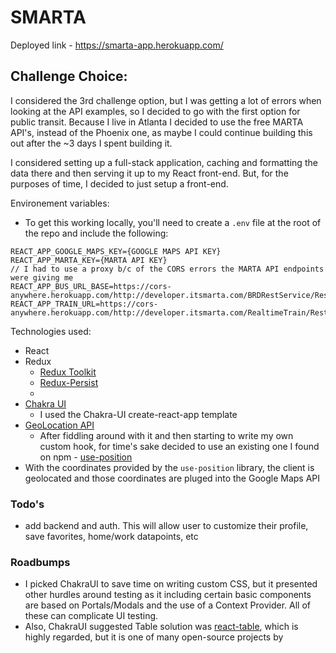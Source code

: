 # SMARTA
Deployed link - https://smarta-app.herokuapp.com/

## Challenge Choice: 
I considered the 3rd challenge option, but I was getting a lot of errors when looking at the API examples, so I decided to go with the first option for public transit. Because I live in Atlanta I decided to use the free MARTA API's, instead of the Phoenix one, as maybe I could continue building this out after the ~3 days I spent building it. 


I considered setting up a full-stack application, caching and formatting the data there and then serving it up to my React front-end. But, for the purposes of time, I decided to just setup a front-end. 



Environement variables:
- To get this working locally, you'll need to create a `.env` file at the root of the repo and include the following:
```
REACT_APP_GOOGLE_MAPS_KEY={GOOGLE MAPS API KEY}
REACT_APP_MARTA_KEY={MARTA API KEY}
// I had to use a proxy b/c of the CORS errors the MARTA API endpoints were giving me
REACT_APP_BUS_URL_BASE=https://cors-anywhere.herokuapp.com/http://developer.itsmarta.com/BRDRestService/RestBusRealTimeService
REACT_APP_TRAIN_URL=https://cors-anywhere.herokuapp.com/http://developer.itsmarta.com/RealtimeTrain/RestServiceNextTrain
```

Technologies used:
- React
- Redux
  - [Redux Toolkit](https://redux-toolkit.js.org/)
  - [Redux-Persist](https://github.com/rt2zz/redux-persist)
  - 
- [Chakra UI](https://chakra-ui.com/) 
  - I used the Chakra-UI create-react-app template
- [GeoLocation API](https://developer.mozilla.org/en-US/docs/Web/API/Geolocation)
  - After fiddling around with it and then starting to write my own custom hook, for time's sake decided to use an existing one I found on npm - [use-position](https://www.npmjs.com/package/use-position)
- With the coordinates provided by the `use-position` library, the client is geolocated and those coordinates are pluged into the Google Maps API

### Todo's
- add backend and auth. This will allow user to customize their profile, save favorites, home/work datapoints, etc

### Roadbumps
- I picked ChakraUI to save time on writing custom CSS, but it presented other hurdles around testing as it including certain basic components are based on Portals/Modals and the use of a Context Provider. All of these can complicate UI testing. 
- Also, ChakraUI suggested Table solution was [react-table](https://github.com/tannerlinsley/react-table), which is highly regarded, but it is one of many open-source projects by 
